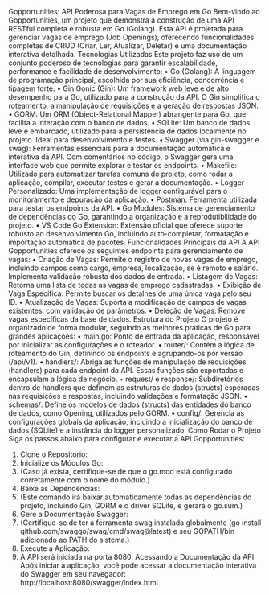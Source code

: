 Gopportunities: API Poderosa para Vagas de Emprego em Go
Bem-vindo ao Gopportunities, um projeto que demonstra a construção de uma API RESTful completa e robusta em Go (Golang). Esta API é projetada para gerenciar vagas de emprego (Job Openings), oferecendo funcionalidades completas de CRUD (Criar, Ler, Atualizar, Deletar) e uma documentação interativa detalhada.
Tecnologias Utilizadas
Este projeto faz uso de um conjunto poderoso de tecnologias para garantir escalabilidade, performance e facilidade de desenvolvimento:
• Go (Golang): A linguagem de programação principal, escolhida por sua eficiência, concorrência e tipagem forte.
• Gin Gonic (Gin): Um framework web leve e de alto desempenho para Go, utilizado para a construção da API. O Gin simplifica o roteamento, a manipulação de requisições e a geração de respostas JSON.
• GORM: Um ORM (Object-Relational Mapper) abrangente para Go, que facilita a interação com o banco de dados.
• SQLite: Um banco de dados leve e embarcado, utilizado para a persistência de dados localmente no projeto. Ideal para desenvolvimento e testes.
• Swagger (via gin-swagger e swag): Ferramentas essenciais para a documentação automática e interativa da API. Com comentários no código, o Swagger gera uma interface web que permite explorar e testar os endpoints.
• Makefile: Utilizado para automatizar tarefas comuns do projeto, como rodar a aplicação, compilar, executar testes e gerar a documentação.
• Logger Personalizado: Uma implementação de logger configurável para o monitoramento e depuração da aplicação.
• Postman: Ferramenta utilizada para testar os endpoints da API.
• Go Modules: Sistema de gerenciamento de dependências do Go, garantindo a organização e a reprodutibilidade do projeto.
• VS Code Go Extension: Extensão oficial que oferece suporte robusto ao desenvolvimento Go, incluindo auto-completar, formatação e importação automática de pacotes.
Funcionalidades Principais da API
A API Gopportunities oferece os seguintes endpoints para gerenciamento de vagas:
• Criação de Vagas: Permite o registro de novas vagas de emprego, incluindo campos como cargo, empresa, localização, se é remoto e salário. Implementa validação robusta dos dados de entrada.
• Listagem de Vagas: Retorna uma lista de todas as vagas de emprego cadastradas.
• Exibição de Vaga Específica: Permite buscar os detalhes de uma única vaga pelo seu ID.
• Atualização de Vagas: Suporta a modificação de campos de vagas existentes, com validação de parâmetros.
• Deleção de Vagas: Remove vagas específicas da base de dados.
Estrutura do Projeto
O projeto é organizado de forma modular, seguindo as melhores práticas de Go para grandes aplicações:
• main.go: Ponto de entrada da aplicação, responsável por inicializar as configurações e o roteador.
• router/: Contém a lógica de roteamento do Gin, definindo os endpoints e agrupando-os por versão (/api/v1).
• handlers/: Abriga as funções de manipulação de requisições (handlers) para cada endpoint da API. Essas funções são exportadas e encapsulam a lógica de negócio.
    ◦ request/ e response/: Subdiretórios dentro de handlers que definem as estruturas de dados (structs) esperadas nas requisições e respostas, incluindo validações e formatação JSON.
• schemas/: Define os modelos de dados (structs) das entidades do banco de dados, como Opening, utilizados pelo GORM.
• config/: Gerencia as configurações globais da aplicação, incluindo a inicialização do banco de dados (SQLite) e a instância do logger personalizado.
Como Rodar o Projeto
Siga os passos abaixo para configurar e executar a API Gopportunities:
1. Clone o Repositório:
2. Inicialize os Módulos Go:
3. (Caso já exista, certifique-se de que o go.mod está configurado corretamente com o nome do módulo.)
4. Baixe as Dependências:
5. (Este comando irá baixar automaticamente todas as dependências do projeto, incluindo Gin, GORM e o driver SQLite, e gerará o go.sum.)
6. Gere a Documentação Swagger:
7. (Certifique-se de ter a ferramenta swag instalada globalmente (go install github.com/swaggo/swag/cmd/swag@latest) e seu GOPATH/bin adicionado ao PATH do sistema.)
8. Execute a Aplicação:
9. A API será iniciada na porta 8080.
Acessando a Documentação da API
Após iniciar a aplicação, você pode acessar a documentação interativa do Swagger em seu navegador:
http://localhost:8080/swagger/index.html